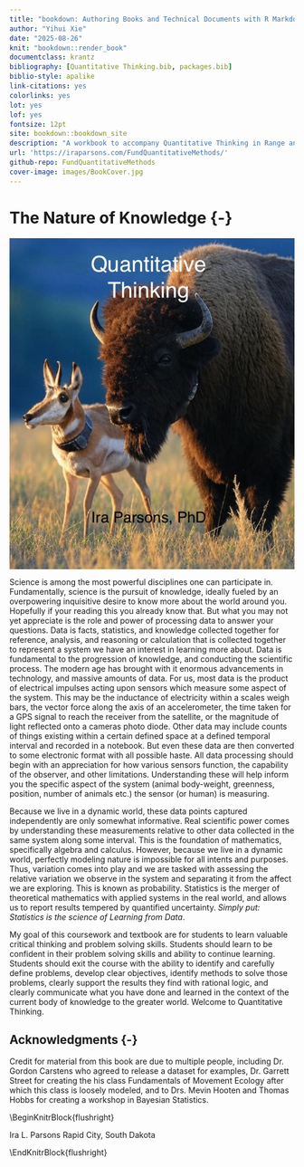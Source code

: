 ```yaml
---
title: "bookdown: Authoring Books and Technical Documents with R Markdown"
author: "Yihui Xie"
date: "2025-08-26"
knit: "bookdown::render_book"
documentclass: krantz
bibliography: [Quantitative Thinking.bib, packages.bib]
biblio-style: apalike
link-citations: yes
colorlinks: yes
lot: yes
lof: yes
fontsize: 12pt
site: bookdown::bookdown_site
description: "A workbook to accompany Quantitative Thinking in Range and Animal Sciences."
url: 'https://iraparsons.com/FundQuantitativeMethods/'
github-repo: FundQuantitativeMethods
cover-image: images/BookCover.jpg
---
```




# The Nature of Knowledge {-}

<a href="https://www.crcpress.com/product/isbn/9781138700109" target="_blank"><img src="images/BookCover.jpg" style="display: block; margin: auto;" /></a>

Science is among the most powerful disciplines one can participate in. Fundamentally, science is the pursuit of knowledge, ideally fueled by an overpowering inquisitive desire to know more about the world around you. Hopefully if your reading this you already know that. But what you may not yet appreciate is the role and power of processing data to answer your questions. Data is facts, statistics, and knowledge collected together for reference, analysis, and reasoning or calculation that is collected together to represent a system we have an interest in learning more about. Data is fundamental to the progression of knowledge, and conducting the scientific process. The modern age has brought with it enormous advancements in technology, and massive amounts of data. For us, most data is the product of electrical impulses acting upon sensors which measure some aspect of the system. This may be the inductance of electricity within a scales weigh bars, the vector force along the axis of an accelerometer, the time taken for a GPS signal to reach the receiver from the satellite, or the magnitude of light reflected onto a cameras photo diode. Other data may include counts of things existing within a certain defined space at a defined temporal interval and recorded in a notebook. But even these data are then converted to some electronic format with all possible haste. All data processing should begin with an appreciation for how various sensors function, the capability of the observer, and other limitations. Understanding these will help inform you the specific aspect of the system (animal body-weight, greenness, position, number of animals etc.) the sensor (or human) is measuring. 

Because we live in a dynamic world, these data points captured independently are only somewhat informative. Real scientific power comes by understanding these measurements relative to other data collected in the same system along some interval. This is the foundation of mathematics, specifically algebra and calculus. However, because we live in a dynamic world, perfectly modeling nature is impossible for all intents and purposes. Thus, variation comes into play and we are tasked with assessing the relative variation we observe in the system and separating it from the affect we are exploring. This is known as probability. Statistics is the merger of theoretical mathematics with applied systems in the real world, and allows us to report results tempered by quantified uncertainty. *Simply put: Statistics is the science of Learning from Data*.


My goal of this coursework and textbook are for students to learn valuable critical thinking and problem solving skills. Students should learn to be confident in their problem solving skills and ability to continue learning. Students should exit the course with the ability to identify and carefully define problems, develop clear objectives, identify methods to solve those problems, clearly support the results they find with rational logic, and clearly communicate what you have done and learned in the context of the current body of knowledge to the greater world. Welcome to Quantitative Thinking.
## Acknowledgments {-}

Credit for material from this book are due to multiple people, including Dr. Gordon Carstens who agreed to release a dataset for examples, Dr. Garrett Street for creating the his class Fundamentals of Movement Ecology after which this class is loosely modeled, and to Drs. Mevin Hooten and Thomas Hobbs for creating a workshop in Bayesian Statistics. 

\BeginKnitrBlock{flushright}<p class="flushright">Ira L. Parsons
Rapid City, South Dakota</p>\EndKnitrBlock{flushright}
